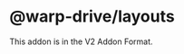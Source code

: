 @warp-drive/layouts
============================================================================

This addon is in the V2 Addon Format.
